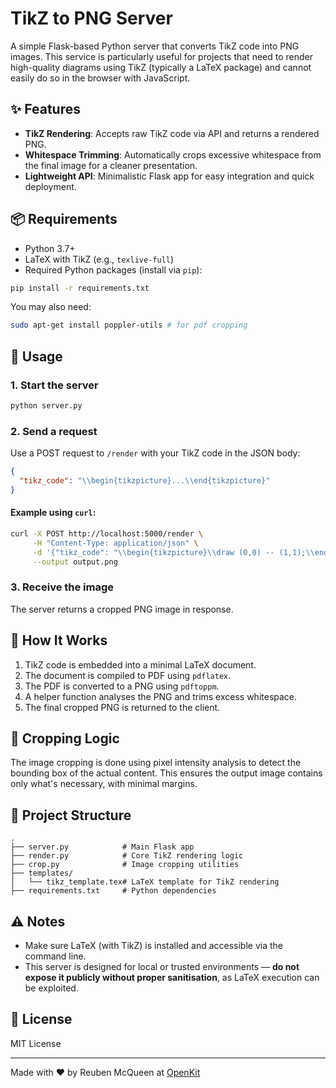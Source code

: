 # TikZ to PNG Server

A simple Flask-based Python server that converts TikZ code into PNG images. This service is particularly useful for projects that need to render high-quality diagrams using TikZ (typically a LaTeX package) and cannot easily do so in the browser with JavaScript.

## ✨ Features

* **TikZ Rendering**: Accepts raw TikZ code via API and returns a rendered PNG.
* **Whitespace Trimming**: Automatically crops excessive whitespace from the final image for a cleaner presentation.
* **Lightweight API**: Minimalistic Flask app for easy integration and quick deployment.

## 📦 Requirements

* Python 3.7+
* LaTeX with TikZ (e.g., `texlive-full`)
* Required Python packages (install via `pip`):

```bash
pip install -r requirements.txt
```

You may also need:

```bash
sudo apt-get install poppler-utils # for pdf cropping
```

## 🚀 Usage

### 1. Start the server

```bash
python server.py
```

### 2. Send a request

Use a POST request to `/render` with your TikZ code in the JSON body:

```json
{
  "tikz_code": "\\begin{tikzpicture}...\\end{tikzpicture}"
}
```

#### Example using `curl`:

```bash
curl -X POST http://localhost:5000/render \
     -H "Content-Type: application/json" \
     -d '{"tikz_code": "\\begin{tikzpicture}\\draw (0,0) -- (1,1);\\end{tikzpicture}"}' \
     --output output.png
```

### 3. Receive the image

The server returns a cropped PNG image in response.

## 🧠 How It Works

1. TikZ code is embedded into a minimal LaTeX document.
2. The document is compiled to PDF using `pdflatex`.
3. The PDF is converted to a PNG using `pdftoppm`.
4. A helper function analyses the PNG and trims excess whitespace.
5. The final cropped PNG is returned to the client.

## 🧹 Cropping Logic

The image cropping is done using pixel intensity analysis to detect the bounding box of the actual content. This ensures the output image contains only what's necessary, with minimal margins.

## 📁 Project Structure

```
.
├── server.py            # Main Flask app
├── render.py            # Core TikZ rendering logic
├── crop.py              # Image cropping utilities
├── templates/
│   └── tikz_template.tex# LaTeX template for TikZ rendering
├── requirements.txt     # Python dependencies
```

## ⚠️ Notes

* Make sure LaTeX (with TikZ) is installed and accessible via the command line.
* This server is designed for local or trusted environments — **do not expose it publicly without proper sanitisation**, as LaTeX execution can be exploited.

## 📜 License

MIT License

---

Made with ❤️ by Reuben McQueen at [OpenKit](https://openkit.co.uk)